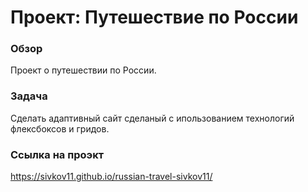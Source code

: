 # Проект: Путешествие по России

### Обзор

Проект о путешествии по России.



### Задача

Сделать адаптивный сайт сделаный с ипользованием технологий флексбоксов и гридов.


### Ссылка на проэкт

https://sivkov11.github.io/russian-travel-sivkov11/